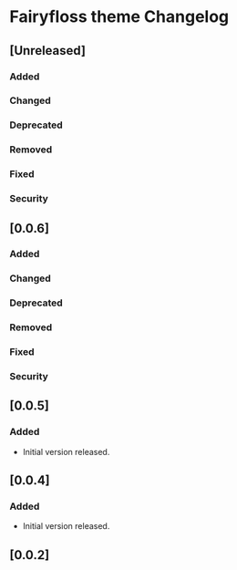 <!-- Keep a Changelog guide -> https://keepachangelog.com -->

# Fairyfloss theme Changelog

## [Unreleased]
### Added

### Changed

### Deprecated

### Removed

### Fixed

### Security

## [0.0.6]
### Added

### Changed

### Deprecated

### Removed

### Fixed

### Security

## [0.0.5]
### Added
- Initial version released.

## [0.0.4]
### Added
- Initial version released.

## [0.0.2]